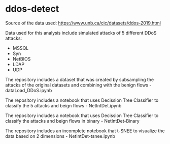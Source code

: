 # ddos-detect
Source of the data used: https://www.unb.ca/cic/datasets/ddos-2019.html


Data used for this analysis include simulated attacks of 5 different DDoS attacks:

- MSSQL
- Syn 
- NetBIOS
- LDAP
- UDP


The repository includes a dataset that was created by subsampling the attacks of the original datasets and combining with the benign flows - dataLoad_DDoS.ipynb

The repository includes a notebook that uses Decission Tree Classifier to classify the 5 attacks and beign flows - NetIntDet.ipynb

The repository includes a notebook that uses Decission Tree Classifier to classify the attacks and beign flows in binary - NetIntDet-Binary

The repository includes an incomplete notebook that t-SNEE to visualize the data based on 2 dimensions - NetIntDet-tsnee.ipynb
